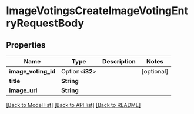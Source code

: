 # ImageVotingsCreateImageVotingEntryRequestBody

## Properties

Name | Type | Description | Notes
------------ | ------------- | ------------- | -------------
**image_voting_id** | Option<**i32**> |  | [optional]
**title** | **String** |  | 
**image_url** | **String** |  | 

[[Back to Model list]](../README.md#documentation-for-models) [[Back to API list]](../README.md#documentation-for-api-endpoints) [[Back to README]](../README.md)


